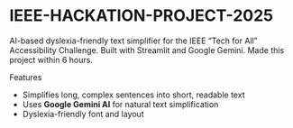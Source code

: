 # IEEE-HACKATION-PROJECT-2025
AI-based dyslexia-friendly text simplifier for the IEEE “Tech for All” Accessibility Challenge. Built with Streamlit and Google Gemini. 
Made this project within 6 hours.

Features
- Simplifies long, complex sentences into short, readable text  
- Uses **Google Gemini AI** for natural text simplification  
- Dyslexia-friendly font and layout 
